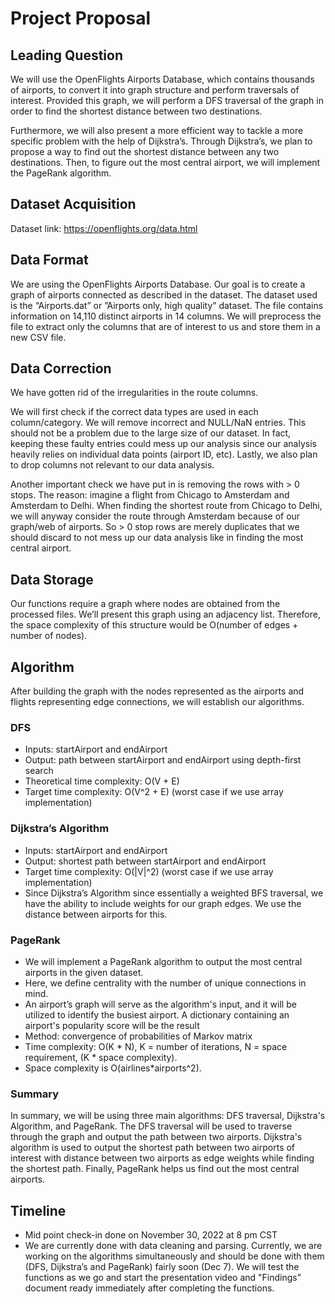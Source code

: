 # Project Proposal

## Leading Question 

We will use the OpenFlights Airports Database, which contains thousands of airports, to convert it into graph structure and perform traversals of interest. Provided this graph, we will perform a DFS traversal of the graph in order to find the shortest distance between two destinations.

Furthermore, we will also present a more efficient way to tackle a more specific problem with the help of Dijkstra’s. Through Dijkstra’s, we plan to propose a way to find out the shortest distance between any two destinations. Then, to figure out the most central airport, we will implement the PageRank algorithm. 

## Dataset Acquisition

Dataset link: https://openflights.org/data.html 

## Data Format

We are using the OpenFlights Airports Database. Our goal is to create a graph of airports connected as described in the dataset. The dataset used is the “Airports.dat” or ”Airports only, high quality” dataset. The file contains information on 14,110 distinct airports in 14 columns. We will preprocess the file to extract only the columns that are of interest to us and store them in a new CSV file.

## Data Correction

We have gotten rid of the irregularities in the route columns.

We will first check if the correct data types are used in each column/category. We will remove incorrect and NULL/NaN entries. This should not be a problem due to the large size of our dataset. In fact, keeping these faulty entries could mess up our analysis since our analysis heavily relies on individual data points (airport ID, etc). Lastly, we also plan to drop columns not relevant to our data analysis.

Another important check we have put in is removing the rows with > 0 stops. The reason: imagine a flight from Chicago to Amsterdam and Amsterdam to Delhi. When finding the shortest route from Chicago to Delhi, we will anyway consider the route through Amsterdam because of our graph/web of airports. So > 0 stop rows are merely duplicates that we should discard to not mess up our data analysis like in finding the most central airport.

## Data Storage

Our functions require a graph where nodes are obtained from the processed files. We’ll present this graph using an adjacency list. Therefore, the space complexity of this structure would be O(number of edges + number of nodes).

## Algorithm 

After building the graph with the nodes represented as the airports and flights representing edge connections, we will establish our algorithms.

### DFS
- Inputs: startAirport and endAirport
- Output: path between startAirport and endAirport using depth-first search
- Theoretical time complexity: O(V + E)
- Target time complexity: O(V^2 + E) (worst case if we use array implementation)

### Dijkstra’s Algorithm
- Inputs: startAirport and endAirport
- Output: shortest path between startAirport and endAirport
- Target time complexity: O(|V|^2) (worst case if we use array implementation)
- Since Dijkstra’s Algorithm since essentially a weighted BFS traversal, we have the ability to include weights for our graph edges. We use the distance between airports for this.

### PageRank
- We will implement a PageRank algorithm to output the most central airports in the given dataset.
- Here, we define centrality with the number of unique connections in mind.
- An airport’s graph will serve as the algorithm's input, and it will be utilized to identify the busiest airport. A dictionary containing an airport's popularity score will be the result
- Method: convergence of probabilities of Markov matrix
- Time complexity: O(K * N), K = number of iterations, N = space requirement, (K * space complexity).
- Space complexity is O(airlines*airports^2).

### Summary
In summary, we will be using three main algorithms: DFS traversal, Dijkstra's Algorithm, and PageRank. The DFS traversal will be used to traverse through the graph and output the path between two airports. Dijkstra's algorithm is used to output the shortest path between two airports of interest with distance between two airports as edge weights while finding the shortest path. Finally, PageRank helps us find out the most central airports.

## Timeline

- Mid point check-in done on November 30, 2022 at 8 pm CST
- We are currently done with data cleaning and parsing. Currently, we are working on the algorithms simultaneously and should be done with them (DFS, Dijkstra’s and PageRank) fairly soon (Dec 7). We will test the functions as we go and start the presentation video and "Findings" document ready immediately after completing the functions.